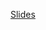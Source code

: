 [Slides](https://docs.google.com/presentation/d/1XBvCafC59vIjGUW1ZVymIJQLRguPc4by4jV0iXs8Fkw/edit?usp=sharing)